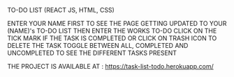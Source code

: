 TO-DO LIST (REACT JS, HTML, CSS)


ENTER YOUR NAME FIRST TO SEE THE PAGE GETTING UPDATED TO YOUR (NAME)'s TO-DO LIST
THEN ENTER THE WORKS TO-DO 
CLICK ON THE TICK MARK IF THE TASK IS COMPLETED OR CLICK ON TRASH ICON TO DELETE THE TASK
TOGGLE BETWEEN ALL, COMPLETED AND UNCOMPLETED TO SEE THE DIFFERENT TASKS PRESENT 

THE PROJECT IS AVAILABLE AT : https://task-list-todo.herokuapp.com/



